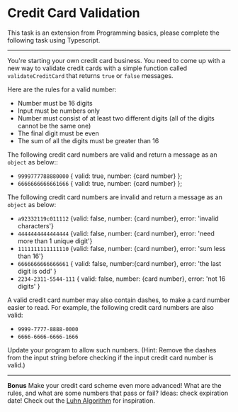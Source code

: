 # Credit Card Validation

This task is an extension from Programming basics, please complete the following task using Typescript.

---

You're starting your own credit card business. You need to come up with a new way to validate credit cards with a simple function called  `validateCreditCard`  that returns  `true`  or  `false` messages.

Here are the rules for a valid number:

-   Number must be 16 digits
-   Input must be numbers only
-   Number must consist of at least two different digits (all of the digits cannot be the same one)
-   The final digit must be even
-   The sum of all the digits must be greater than 16

The following credit card numbers are valid and return a message as an `object` as below::

-   `9999777788880000` { valid: true, number: {card number} };
-   `6666666666661666` { valid: true, number: {card number} };

The following credit card numbers are invalid and return a message as an `object` as below:

-   `a92332119c011112`  {valid: false, number: {card number}, error: 'invalid characters'}
-   `4444444444444444`  {valid: false, number: {card number}, error: 'need more than 1 unique digit'}
-   `1111111111111110`  {valid: false, number: {card number}, error: 'sum less than 16'}
-   `6666666666666661`  { valid: false, number:{card number}, error: 'the last digit is odd' }
-   `2234-2311-5544-111`  { valid: false, number: {card number}, error: 'not 16 digits' }


A valid credit card number may also contain dashes, to make a card number easier to read. For example, the following credit card numbers are also valid:

-   `9999-7777-8888-0000`
-   `6666-6666-6666-1666`

Update your program to allow such numbers. (Hint: Remove the dashes from the input string before checking if the input credit card number is valid.)

----------

**Bonus**  Make your credit card scheme even more advanced! What are the rules, and what are some numbers that pass or fail? Ideas: check expiration date! Check out the  [Luhn Algorithm](https://en.wikipedia.org/wiki/Luhn_algorithm)  for inspiration.
